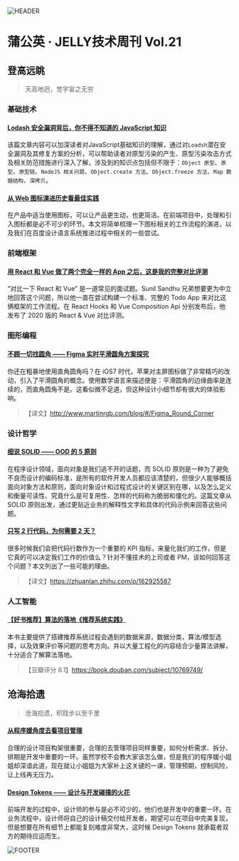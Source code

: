 ![HEADER](http://img10.360buyimg.com/ling/jfs/t1/138789/2/7786/206164/5f56f68eE132ae8b3/676d9ba500416d23.jpg)

# 蒲公英 · JELLY技术周刊 Vol.21

## 登高远眺

> 天高地迥，觉宇宙之无穷

### 基础技术

#### [Lodash 安全漏洞背后，你不得不知道的 JavaScript 知识](http://3.cn/10-0o4C6t)

该篇文章内容可以加深读者对JavaScript基础知识的理解，通过对`Loadsh`潜在安全漏洞及其修复方案的分析，可以帮助读者对原型污染的产生、原型污染攻击方式及相关防范措施进行深入了解，涉及到的知识点包括但不限于：`Object 原型`、`原型`、`原型链`、`NodeJS 相关问题`、`Object.create 方法`、`Object.freeze 方法`、`Map 数据结构`、`深拷贝`。

#### [从 Web 图标演进历史看最佳实践](http://3.cn/100-o4Aqy)

在产品中适当使用图标，可以让产品更生动，也更简洁。在前端项目中，处理和引入图标都是必不可少的环节。本文将简单梳理一下图标相关的工作流程的演进，以及我们在百度设计语言系统推进过程中相关的一些尝试。

### 前端框架

#### [用 React 和 Vue 做了两个完全一样的 App 之后，这是我的完整对比评测](http://3.cn/100-o4Acy)

“对比一下 React 和 Vue” 是一道常见的面试题。Sunil Sandhu 兄弟想要更为中立地回答这个问题，所以他一直在尝试构建一个标准、完整的 Todo App 来对比这俩框架的工作流程。在 React Hooks 和 Vue Composition Api 分别发布后，他发布了 2020 版的 React & Vue 对比评测。

### 图形编程

#### [不顾一切找圆角 —— Figma 实时平滑圆角方案探究](http://3.cn/100o4-Acz)

你还在粗暴地使用直角圆角吗？在 iOS7 时代，苹果对主屏图标做了非常精巧的改动，引入了平滑圆角的概念。使用数学语言来描述便是：平滑圆角的边缘曲率是连续的，而直角圆角不是。这看似微不足道，但这种设计小细节却有很大的体验影响。
> 【译文】http://www.martinrgb.com/blog/#/Figma_Round_Corner

### 设计哲学

#### [细说 SOLID —— OOD 的 5 原则](http://3.cn/-100o4C6u)

在程序设计领域，面向对象是我们逃不开的话题，而 SOLID 原则是一种为了避免不良而设计的编码标准，是所有的软件开发人员都应该清楚的，但很少人能够概括面向对象方法和原则，面向对象设计和过程式设计的关键区别在哪，以及怎么定义和衡量可读性、究竟什么是可复用性、怎样的代码称为脆弱和僵化的。这篇文章从 SOLID 原则出发，通过更贴近业务的解释性文字和具体的代码示例来回答这些问题。

#### [只写 2 行代码，为何需要 2 天？](http://3.cn/100o4C-mf)

很多时候我们会把代码行数作为一个重要的 KPI 指标，来量化我们的工作，但是它真的可以决定我们工作的价值么？针对不懂技术的上司或者 PM，该如何回答这个问题？本文列出了一些可能的理由。
> 【译文】https://zhuanlan.zhihu.com/p/162925587

### 人工智能

#### [【好书推荐】算法的落地《推荐系统实践》](http://3.cn/100o4Bn-q)

本书主要提供了搭建推荐系统过程会遇到的数据来源，数据分类，算法/模型选择，以及效果评价等问题的思考方向。并以大量工程化的内容结合少量算法讲解，十分适合了解算法落地。
> 【豆瓣评分 8.1】https://book.douban.com/subject/10769749/

## 沧海拾遗

> 沧海拾遗，积跬步以至千里

#### [从程序媛角度去看项目管理](http://3.cn/10-0o4Aqz)

合理的设计项目构架很重要，合理的去管理项目同样重要，如何分析需求、拆分、排期是开发中重要的一环。虽然学校不会教大家该怎么做，但是我们的程序媛小姐姐却深谙此道，现在就让小姐姐为大家补上这关键的一课，管理预期，控制风险，让上线再无压力。

#### [Design Tokens —— 设计与开发碰撞的火花](http://3.cn/100o4-ATp)

前端开发的过程中，设计师的参与是必不可少的，他们也是开发中的重要一环。在业务流程中，设计师将自己的设计稿交付给开发者，期望可以在项目中完美复现，但是想要在所有细节上都能复刻难度非常大，这时候 Design Tokens 就承载者双方的期待应运而生。

![FOOTER](https://img20.360buyimg.com/ling/jfs/t1/93326/34/18555/167361/5e946665E13c912ae/9a8405dd8be2dad4.jpg)
